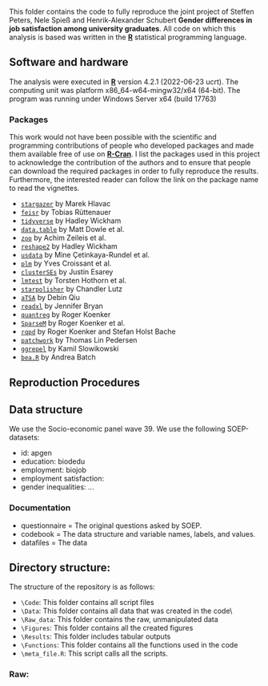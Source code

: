 
This folder contains the code to fully reproduce the joint project of Steffen Peters, Nele Spieß and Henrik-Alexander Schubert **Gender differences in job satisfaction among university graduates**. All code on which this analysis is based was written in the [**R**](https://www.r-project.org/) statistical programming language.

## Software and hardware

The analysis were executed in [**R**](https://www.r-project.org/) version 4.2.1 (2022-06-23 ucrt). The computing unit was platform x86_64-w64-mingw32/x64 (64-bit). The program was running under Windows Server x64 (build 17763)

### Packages

This work would not have been possible with the scientific and programming contributions of people who developed packages and made them available free of use on [**R-Cran**](https://cran.r-project.org/). I list the packages used in this project to acknowledge the contribution of the authors and to ensure that people can download the required packages in order to fully reproduce the results. Furthermore, the interested reader can follow the link on the package name to read the vignettes.

-   [`stargazer`](https://cran.r-project.org/web/packages/stargazer/vignettes/stargazer.pdf) by Marek Hlavac
-   [`feisr`](https://cran.r-project.org/web/packages/feisr/index.html) by Tobias Rüttenauer
-   [`tidyverse`](https://cran.r-project.org/web/packages/tidyverse/index.html) by Hadley Wickham
-   [`data.table`](https://cran.r-project.org/web/packages/data.table/index.html) by Matt Dowle et al.
-   [`zoo`](https://cran.r-project.org/web/packages/zoo/index.html) by Achim Zeileis et al.
-   [`reshape2`](https://cran.r-project.org/web/packages/reshape2/index.html) by Hadley Wickham
-   [`usdata`](https://cran.rstudio.com/web/packages/usdata/index.html%3E) by Mine Çetinkaya-Rundel et al.
-   [`plm`](https://cran.r-project.org/web/packages/plm/plm.pdf) by Yves Croissant et al.
-   [`clusterSEs`](https://cran.r-project.org/web/packages/clusterSEs/index.html) by Justin Esarey
-   [`lmtest`](https://cran.r-project.org/web/packages/lmtest/index.html) by Torsten Hothorn et al.
-   [`starpolisher`](https://github.com/ChandlerLutz/starpolishr) by Chandler Lutz
-   [`aTSA`](https://cran.r-project.org/web/packages/aTSA/aTSA.pdf) by Debin Qiu
-   [`readxl`](https://cran.r-project.org/web/packages/readxl/index.html) by Jennifer Bryan
-   [`quantreg`](https://cran.r-project.org/web/packages/quantreg/index.html) by Roger Koenker
-   [`SparseM`](https://cran.r-project.org/web/packages/SparseM/index.html) by Roger Koenker et al.
-   [`rqpd`](https://r-forge.r-project.org/projects/rqpd/) by Roger Koenker and Stefan Holst Bache
-   [`patchwork`](https://cran.r-project.org/web/packages/patchwork/index.html) by Thomas Lin Pedersen
-   [`ggrepel`](https://cran.r-project.org/web/packages/ggrepel/vignettes/ggrepel.html) by Kamil Slowikowski
-   [`bea.R`](https://cran.r-project.org/web/packages/bea.R/bea.R.pdf) by Andrea Batch

## Reproduction Procedures

## Data structure
We use the Socio-economic panel wave 39. We use the following SOEP-datasets:

- id: apgen
- education: biodedu
- employment: biojob
- employment satisfaction:
- gender inequalities: 
...

### Documentation

- questionnaire = The original questions asked by SOEP.
- codebook = The data structure and variable names, labels, and values.
- datafiles = The data





## Directory structure:

The structure of the repository is as follows:

-   `\Code`: This folder contains all script files
-   `\Data`: This folder contains all data that was created in the code\
-   `\Raw_data`: This folder contains the raw, unmanipulated data
-   `\Figures`: This folder contains all the created figures
-   `\Results`: This folder includes tabular outputs
-   `\Functions`: This folder contains all the functions used in the code
-   `\meta_file.R`: This script calls all the scripts.

### Raw:
